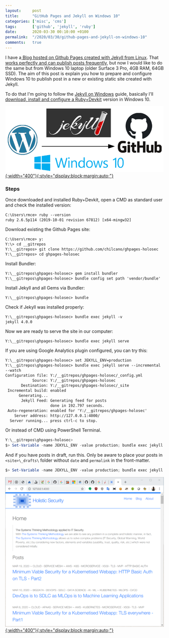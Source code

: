 ```yaml
---
layout:     post
title:      "GitHub Pages and Jekyll on Windows 10"
categories: ['misc', 'cms'] 
tags:       ['github', 'jekyll', 'ruby']
date:       2020-03-30 00:10:00 +0100
permalink:  "/2020/03/30/github-pages-and-jekyll-on-windows-10"
comments:   true
---
```

I have a[ Blog hosted on Github Pages created with Jekyll from Linux](https://holisticsecurity.io/2019/10/14/migrating-wordpress-com-blog-to-github-pages-with-jekyll-part1). That [works perfectly and can publish posts frequently](https://holisticsecurity.io/2019/12/10/migrating-wordpress-com-blog-to-github-pages-with-jekyll-part2), but now I would like to do the same but from Windows 10 laptop (older Surface 3 Pro, 4GB RAM, 64GB SSD). The aim of this post is explain you how to prepare and configure Windows 10 to publish post in a new or existing static site created with Jekyll.

To do that I'm going to follow the [Jekyll on Windows](https://jekyllrb.com/docs/installation/windows) guide, basically I'll [download, install and configure a Ruby+Devkit](https://rubyinstaller.org/downloads) version in Windows 10.

[![](/assets/blog20200330/20200330-github-pages-and-jekyll-on-windows-10-1.png){:width="400"}{:style="display:block;margin:auto;"}](/assets/blog20200330/20200330-github-pages-and-jekyll-on-windows-10-1.png)

<!-- more -->

### Steps

Once downloaded and installed Ruby+Devkit, open a CMD as standard user and check the installed version:

```
C:\Users\rmce> ruby --version
ruby 2.6.5p114 (2019-10-01 revision 67812) [x64-mingw32]
```
 
Download existing the Github Pages site:

```
C:\Users\rmce> y:
Y:\> cd __gitrepos
Y:\__gitrepos> git clone https://github.com/chilcano/ghpages-holosec
Y:\__gitrepos> cd ghpages-holosec
```

Install Bundler:

```
Y:\__gitrepos\ghpages-holosec> gem install bundler
Y:\__gitrepos\ghpages-holosec> bundle config set path 'vendor/bundle'
```

Install Jekyll and all Gems via Bundler:

```
Y:\__gitrepos\ghpages-holosec> bundle 
```

Check if Jekyll was installed properly:

```
Y:\__gitrepos\ghpages-holosec> bundle exec jekyll -v
jekyll 4.0.0
```

Now we are ready to serve the site in our computer:

```
Y:\__gitrepos\ghpages-holosec> bundle exec jekyll serve
```

If you are using Google Analytics plugin configured, you can try this:

```
Y:\__gitrepos\ghpages-holosec> set JEKYLL_ENV=production 
Y:\__gitrepos\ghpages-holosec> bundle exec jekyll serve --incremental --watch 
Configuration file: Y:/__gitrepos/ghpages-holosec/_config.yml
            Source: Y:/__gitrepos/ghpages-holosec
       Destination: Y:/__gitrepos/ghpages-holosec/_site
 Incremental build: enabled
      Generating...
       Jekyll Feed: Generating feed for posts
                    done in 192.797 seconds.
 Auto-regeneration: enabled for 'Y:/__gitrepos/ghpages-holosec'
    Server address: http://127.0.0.1:4000/
  Server running... press ctrl-c to stop.
```

Or instead of CMD using PowerShell Terminal.
```PowerShell
Y:\__gitrepos\ghpages-holosec>
$> Set-Variable -name JEKYLL_ENV -value production; bundle exec jekyll serve --incremental --watch
```

And if you have posts in draft, run this. Only be aware to place your posts in `<site>\_drafts\` folder without `date` and `permalink` in the front-matter.
```PowerShell
$> Set-Variable -name JEKYLL_ENV -value production; bundle exec jekyll serve --watch --drafts
```

[![](/assets/blog20200330/20200330-github-pages-and-jekyll-on-windows-10-2.png){:width="400"}{:style="display:block;margin:auto;"}](/assets/blog20200330/20200330-github-pages-and-jekyll-on-windows-10-2.png)